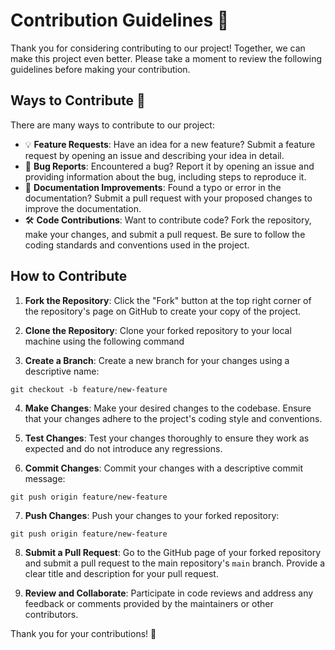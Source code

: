 # Contribution Guidelines 🤝

Thank you for considering contributing to our project! Together, we can make this project even better. Please take a moment to review the following guidelines before making your contribution.

## Ways to Contribute 🚀

There are many ways to contribute to our project:

- 💡 **Feature Requests**: Have an idea for a new feature? Submit a feature request by opening an issue and describing your idea in detail.
- 🐛 **Bug Reports**: Encountered a bug? Report it by opening an issue and providing information about the bug, including steps to reproduce it.
- 📖 **Documentation Improvements**: Found a typo or error in the documentation? Submit a pull request with your proposed changes to improve the documentation.
- 🛠️ **Code Contributions**: Want to contribute code? Fork the repository, make your changes, and submit a pull request. Be sure to follow the coding standards and conventions used in the project.

## How to Contribute

1. **Fork the Repository**: Click the "Fork" button at the top right corner of the repository's page on GitHub to create your copy of the project.

2. **Clone the Repository**: Clone your forked repository to your local machine using the following command

3. **Create a Branch**: Create a new branch for your changes using a descriptive name:
```
git checkout -b feature/new-feature
```

4. **Make Changes**: Make your desired changes to the codebase. Ensure that your changes adhere to the project's coding style and conventions.

5. **Test Changes**: Test your changes thoroughly to ensure they work as expected and do not introduce any regressions.

6. **Commit Changes**: Commit your changes with a descriptive commit message:
```
git push origin feature/new-feature
```

7. **Push Changes**: Push your changes to your forked repository:
```
git push origin feature/new-feature
```

8. **Submit a Pull Request**: Go to the GitHub page of your forked repository and submit a pull request to the main repository's `main` branch. Provide a clear title and description for your pull request.

9. **Review and Collaborate**: Participate in code reviews and address any feedback or comments provided by the maintainers or other contributors.

Thank you for your contributions! 🎉

